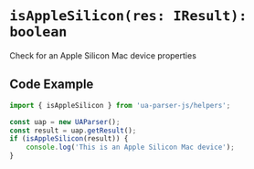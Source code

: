 # `isAppleSilicon(res: IResult): boolean`

Check for an Apple Silicon Mac device properties

## Code Example

```js
import { isAppleSilicon } from 'ua-parser-js/helpers';

const uap = new UAParser();
const result = uap.getResult();
if (isAppleSilicon(result)) {
    console.log('This is an Apple Silicon Mac device');    
}
```